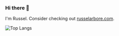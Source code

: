 ### Hi there 👋

I'm Russel. Consider checking out [russelarbore.com](https://www.russelarbore.com).

![Top Langs](https://github-readme-stats.vercel.app/api/top-langs/?username=RArbore&theme=gruvbox)
